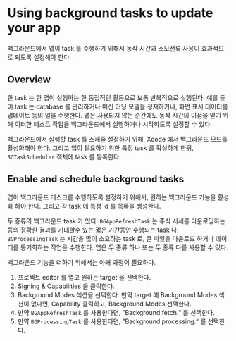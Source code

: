 # Using background tasks to update your app

백그라운드에서 앱이 task 를 수행하기 위해서 동작 시간과 소모전류 사용이 효과적으로 되도록 설정해야 한다.

## Overview

한 task 는 한 앱이 실행하는 한 동립적인 활동으로 보통 반복적으로 실행된다.
예를 들어 task 는 database 를 관리하거나 머신 러닝 모델을 정재하거나, 화면 표시 데이터를 업데이트 등의 일을 수행한다.
앱은 사용되지 않는 순간에도 동작 시간의 이점을 얻기 위해 이러한 테스트 작업을 백그라운드에서 실행하거나 시작하도록 설정할 수 있다.

백그라운드에서 실행할 task 를 스케줄 설정하기 위해, Xcode 에서 백그라운드 모드를 활성화해야 한다.
그리고 앱이 필요하기 위한 특정 task 를 확실하게 한뒤, `BGTaskScheduler` 객체에 task 를 등록한다.

## Enable and schedule background tasks

앱이 백그라운드 테스크를 수행하도록 설정하기 위해서, 원하는 백그라운드 기능을 활성화 해야 한다.
그리고 각 task 에 특정 id 를 목록을 생성한다.

두 종류의 백그라운드 task 가 있다.
`BGAppRefreshTask` 는 주식 시세를 다운로딩하는 등의 정확한 결과를 기대할수 있는 짧은 기간동안 수행되는 task 다.
`BGProcessingTask` 는 시간을 많이 소요하는 task 로, 큰 파일을 다운로드 하거나 데이터를 동기화하는 작업을 수행한다.
앱은 두 종류 하나 또는 두 종류 다를 사용할 수 있다.

백그라운드 기능을 더하기 위해서는 아래 과정이 필요하다.

1. 프로젝트 editor 를 열고 원하는 target 을 선택한다.
1. Signing & Capabilities 을 클릭한다.
1. Background Modes 섹션을 선택한다. 만약 target 에 Background Modes 섹션이 없다면, Capability 클릭하고, Background Modes 선택한다.
1. 만약 `BGAppRefreshTask` 를 사용한다면, ”Background fetch.“ 를 선택한다.
1. 만약 `BGProcessingTask` 를 사용한다면, ”Background processing.“ 를 선택한다.
